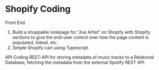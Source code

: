 # Shopify Coding

Front End
1) Build a shoppable lookpage for “Joe Artist” on Shopify with Shopify sections to give the end-user control over how the page content is populated, linked, etc.
2) Simple Shopify cart using Typescript.

API Coding
REST-API for storing metadata of music tracks to a Relational Database, fetching the metadata from the external Spotify REST API.

